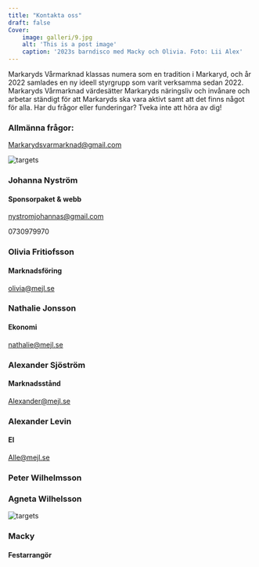 ```yaml
---
title: "Kontakta oss"
draft: false
Cover:
    image: galleri/9.jpg
    alt: 'This is a post image' 
    caption: '2023s barndisco med Macky och Olivia. Foto: Lii Alex'
---
```


Markaryds Vårmarknad klassas numera som en tradition i Markaryd, och år 2022 samlades en ny ideell styrgrupp som varit verksamma sedan 2022. Markaryds Vårmarknad värdesätter Markaryds näringsliv och invånare och arbetar ständigt för att Markaryds ska vara aktivt samt att det finns något för alla. Har du frågor eller funderingar? Tveka inte att höra av dig! 

### Allmänna frågor: 
Markarydsvarmarknad@gmail.com




![targets](/img/johannas.jpg)
### Johanna Nyström
#### Sponsorpaket & webb
nystromjohannas@gmail.com


0730979970





### Olivia Fritiofsson 
#### Marknadsföring
olivia@mejl.se






### Nathalie Jonsson
#### Ekonomi
nathalie@mejl.se





### Alexander Sjöström
#### Marknadsstånd
Alexander@mejl.se




### Alexander Levin
#### El 
Alle@mejl.se




### Peter Wilhelmsson



### Agneta Wilhelsson





![targets](/galleri/macky.jpg)
### Macky
#### Festarrangör

